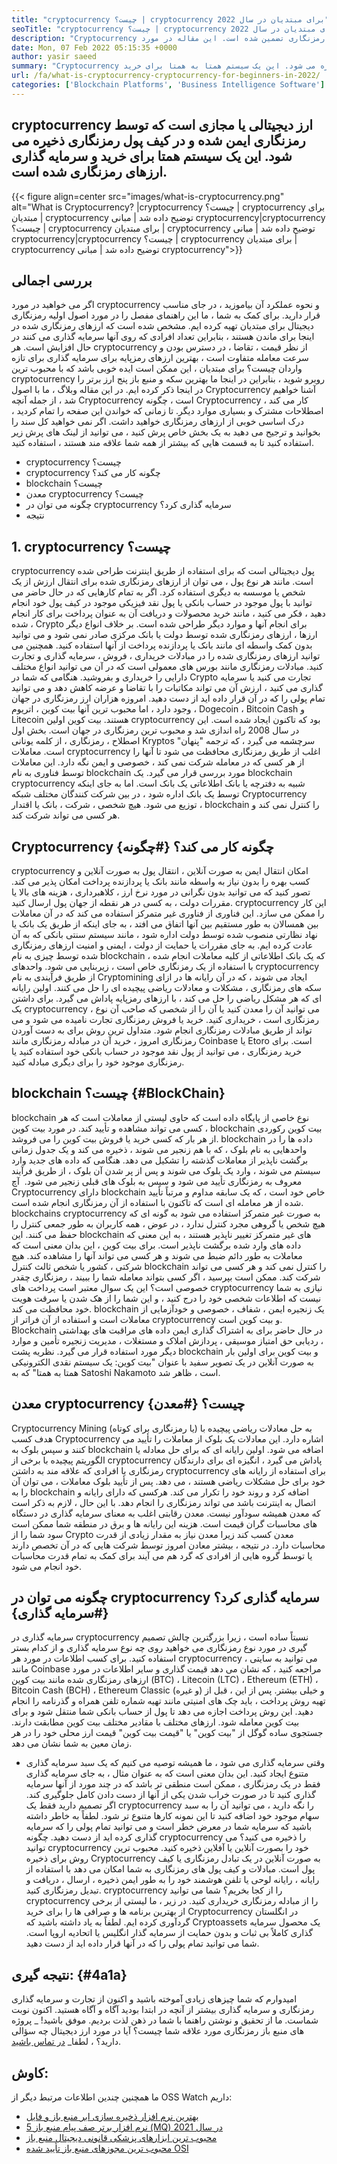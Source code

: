 ```yaml
---
title: "cryptocurrency چیست؟ | cryptocurrency برای مبتدیان در سال 2022" 
seoTitle: "cryptocurrency چیست؟ | cryptocurrency برای مبتدیان در سال 2022" 
description: "Cryptocurrency ارز دیجیتالی یا مجازی است که توسط رمزنگاری تضمین شده است. این مقاله در مورد Cryptocurrency چیست؟ و cryptocurrency برای مبتدیان." 
date: Mon, 07 Feb 2022 05:15:35 +0000
author: yasir saeed
summary: "Cryptocurrency ارز دیجیتالی یا مجازی است که توسط رمزنگاری تأمین می شود و در کیف پول رمزنگاری ذخیره می شود. این یک سیستم همتا به همتا برای خرید & amp ؛ سرمایه گذاری ارزهای رمزپایه." 
url: /fa/what-is-cryptocurrency-cryptocurrency-for-beginners-in-2022/
categories: ['Blockchain Platforms', 'Business Intelligence Software']
---
```


## cryptocurrency ارز دیجیتالی یا مجازی است که توسط رمزنگاری ایمن شده و در کیف پول رمزنگاری ذخیره می شود. این یک سیستم همتا برای خرید و سرمایه گذاری ارزهای رمزنگاری شده است.

{{< figure align=center src="images/what-is-cryptocurrency.png" alt="What is Cryptocurrency? |cryptocurrency چیست؟ | cryptocurrency برای مبتدیان | cryptocurrency توضیح داده شد | مبانی cryptocurrency|cryptocurrency چیست؟ | cryptocurrency برای مبتدیان | cryptocurrency توضیح داده شد | مبانی cryptocurrency|cryptocurrency چیست؟ | cryptocurrency برای مبتدیان | cryptocurrency توضیح داده شد | مبانی cryptocurrency">}}


## **بررسی اجمالی**
اگر می خواهید در مورد cryptocurrency و نحوه عملکرد آن بیاموزید ، در جای مناسب قرار دارید. برای کمک به شما ، ما این راهنمای مفصل را در مورد اصول اولیه رمزنگاری دیجیتال برای مبتدیان تهیه کرده ایم. مشخص شده است که ارزهای رمزنگاری شده در اینجا برای ماندن هستند ، بنابراین تعداد افرادی که روی آنها سرمایه گذاری می کنند در حال افزایش است.
هر cryptocurrency از نظر قیمت ، تقاضا ، در دسترس بودن و سرعت معامله متفاوت است ، بهترین ارزهای رمزپایه برای سرمایه گذاری برای تازه واردان چیست؟ برای مبتدیان ، این ممکن است ایده خوبی باشد که با محبوب ترین cryptocurrency روبرو شوید ، بنابراین در اینجا ما بهترین سکه و منبع باز پنج ارز برتر را در اینجا ذکر کرده ایم.
در این مقاله وبلاگ ، ما با اصول Cryptocurrency آشنا خواهیم شد ، از جمله آنچه Cryptocurrency است ، چگونه Cryptocurrency کار می کند ، اصطلاحات مشترک و بسیاری موارد دیگر. تا زمانی که خواندن این صفحه را تمام کردید ، درک اساسی خوبی از ارزهای رمزنگاری خواهید داشت. اگر نمی خواهید کل سند را بخوانید و ترجیح می دهید به یک بخش خاص پرش کنید ، می توانید از لینک های پرش زیر استفاده کنید تا به قسمت هایی که بیشتر از همه شما علاقه مند هستند ، استفاده کنید.
  * cryptocurrency چیست؟
  * cryptocurrency چگونه کار می کند؟
  * blockchain چیست؟
  * معدن cryptocurrency چیست؟
  * چگونه می توان در cryptocurrency سرمایه گذاری کرد؟
  * نتیجه

## 1. cryptocurrency چیست؟
cryptocurrency پول دیجیتالی است که برای استفاده از طریق اینترنت طراحی شده است. مانند هر نوع پول ، می توان از ارزهای رمزنگاری شده برای انتقال ارزش از یک شخص یا موسسه به دیگری استفاده کرد. اگر به تمام کارهایی که در حال حاضر می توانید با پول موجود در حساب بانکی یا پول نقد فیزیکی موجود در کیف پول خود انجام دهید ، فکر می کنید ، مانند خرید محصولات و دریافت آن به عنوان پرداخت برای کار انجام شده ، Crypto برای انجام آنها و موارد دیگر طراحی شده است.
بر خلاف انواع دیگر ارزها ، ارزهای رمزنگاری شده توسط دولت یا بانک مرکزی صادر نمی شود و می توانید بدون کمک واسطه ای مانند بانک یا پردازنده پرداخت از آنها استفاده کنید.
همچنین می توانید ارزهای رمزنگاری شده را در مبادلات خریداری ، فروش ، سرمایه گذاری و تجارت کنید. مبادلات رمزنگاری مانند بورس های معمولی است که در آن می توانید انواع مختلف دارایی را خریداری و بفروشید. هنگامی که شما در Crypto تجارت می کنید یا سرمایه گذاری می کنید ، ارزش آن می تواند مکاتبات را با تقاضا و عرضه کاهش دهد و می توانید تمام پولی را که در آن قرار داده اید از دست دهید.
امروزه هزاران ارز رمزنگاری در جهان وجود دارد ، اما محبوب ترین آنها بیت کوین ، اتریوم ، Dogecoin ، Bitcoin Cash و Litecoin هستند. بیت کوین اولین cryptocurrency بود که تاکنون ایجاد شده است. این در سال 2008 راه اندازی شد و محبوب ترین رمزنگاری در جهان است.
بخش اول اصطلاح ، رمزنگاری ، از کلمه یونانی Kryptos سرچشمه می گیرد ، که ترجمه "پنهان" است. معاملات cryptocurrency اغلب از طریق رمزنگاری محافظت می شود تا آنها را از هر کسی که در معامله شرکت نمی کند ، خصوصی و ایمن نگه دارد. این معاملات توسط فناوری به نام blockchain مورد بررسی قرار می گیرد.
یک blockchain cryptocurrency شبیه به دفترچه یا بانک اطلاعاتی یک بانک است. اما به جای اینکه توسط یک بانک اداره شود ، در بین شرکت کنندگان مختلف شبکه Cryptocurrency توزیع می شود. هیچ شخصی ، شرکت ، بانک یا اقتدار ، blockchain را کنترل نمی کند و هر کسی می تواند شرکت کند.

## Cryptocurrency چگونه کار می کند؟   {#چگونه}
cryptocurrency امکان انتقال ایمن به صورت آنلاین ، انتقال پول به صورت آنلاین و کسب بهره را بدون نیاز به واسطه مانند بانک یا پردازنده پرداخت امکان پذیر می کند. تصور کنید که می توانید بدون نگرانی در مورد نرخ ارز ، کلاهبرداری ، هزینه های بالا یا مقررات دولت ، به کسی در هر نقطه از جهان پول ارسال کنید. cryptocurrency این کار را ممکن می سازد.
این فناوری از فناوری غیر متمرکز استفاده می کند که در آن معاملات بین همسالان به طور مستقیم بین آنها اتفاق می افتد ، به جای اینکه از طریق یک بانک یا نهاد نظارتی منصوب شده توسط دولت اداره شود ، مانند سیستم سنتی بانکی که به آن عادت کرده ایم.
به جای مقررات یا حمایت از دولت ، ایمنی و امنیت ارزهای رمزنگاری شده توسط چیزی به نام blockchain ، که یک بانک اطلاعاتی از کلیه معاملات انجام شده با استفاده از یک رمزنگاری خاص است ، زیربنایی می شود.
واحدهای cryptocurrency از طریق فرآیندی به نام Cryptomining ایجاد می شوند ، که در آن رایانه ها در ازای سکه های رمزنگاری ، مشکلات و معادلات ریاضی پیچیده ای را حل می کنند. اولین رایانه ای که هر مشکل ریاضی را حل می کند ، با ارزهای رمزپایه پاداش می گیرد.
برای داشتن یک cryptocurrency ، می توانید آن را معدن کنید یا آن را از شخصی که صاحب آن نوع رمزنگاری است ، خریداری کنید. خرید یا فروش رمزنگاری تجارت نامیده می شود و می تواند از طریق مبادلات رمزنگاری انجام شود. متداول ترین روش برای به دست آوردن رمزنگاری امروز ، خرید آن در مبادله رمزنگاری مانند Coinbase یا Etoro است. برای خرید رمزنگاری ، می توانید از پول نقد موجود در حساب بانکی خود استفاده کنید یا رمزنگاری موجود خود را برای دیگری مبادله کنید.

## blockchain چیست؟   {#BlockChain}
blockchain نوع خاصی از پایگاه داده است که حاوی لیستی از معاملات است که هر کسی می تواند مشاهده و تأیید کند. در مورد بیت کوین ، blockchain بیت کوین رکوردی از هر بار که کسی خرید یا فروش بیت کوین را می فروشد. blockchain داده ها را در واحدهایی به نام بلوک ، که با هم زنجیر می شوند ، ذخیره می کند و یک جدول زمانی برگشت ناپذیر از معاملات گذشته را تشکیل می دهد. هنگامی که داده های جدید وارد سیستم می شوند ، وارد یک بلوک می شوند و پس از پر شدن آن بلوک ، از طریق فرآیند معروف به رمزنگاری تأیید می شود و سپس به بلوک های قبلی زنجیر می شود.
‍ آچ Cryptocurrency دارای blockchain خاص خود است ، که یک سابقه مداوم و مرتباً تأیید شده از هر معامله ای است که تاکنون با استفاده از آن رمزنگاری انجام شده است. blockchains cryptocurrency به صورت غیر متمرکز استفاده می شود به گونه ای که هیچ شخص یا گروهی مجرد کنترل ندارد ، در عوض ، همه کاربران به طور جمعی کنترل را حفظ می کنند. این blockchain های غیر متمرکز تغییر ناپذیر هستند ، به این معنی که داده های وارد شده برگشت ناپذیر است. برای بیت کوین ، این بدان معنی است که معاملات به طور دائم ضبط می شوند و هر کسی می تواند آنها را مشاهده کند. هیچ شرکتی ، کشور یا شخص ثالث کنترل blockchain را کنترل نمی کند و هر کسی می تواند شرکت کند.
ممکن است بپرسید ، اگر کسی بتواند معامله شما را ببیند ، رمزنگاری چقدر خصوصی است؟ این یک سوال معتبر است پرداخت های cryptocurrency نیازی به شما نیست که اطلاعات شخصی خود را درج کنید ، و این شما را از هک شدن یا سرقت هویت خود محافظت می کند. blockchain یک زنجیره ایمن ، شفاف ، خصوصی و خودآزمایی از معاملات است و استفاده از آن فراتر از cryptocurrency و بیت کوین است. Blockchain در حال حاضر برای به اشتراک گذاری ایمن داده های مراقبت های بهداشتی ، ردیابی حق امتیاز موسیقی ، پردازش املاک و مستغلات ، مدیریت زنجیره تأمین و موارد دیگر مورد استفاده قرار می گیرد. نظریه پشت blockchain و بیت کوین برای اولین بار به صورت آنلاین در یک تصویر سفید با عنوان "بیت کوین: یک سیستم نقدی الکترونیکی همتا به همتا" که به Satoshi Nakamoto است ، ظاهر شد.

## معدن cryptocurrency چیست؟   {#معدن}
Cryptocurrency Mining (یا رمزنگاری برای کوتاه) به حل معادلات ریاضی پیچیده با هدف کسب Cryptocurrency اشاره دارد. این معادلات یک بلوک از معاملات را تأیید می کنند و سپس بلوک به blockchain اضافه می شود. اولین رایانه ای که برای حل معادله یا الگوریتم پیچیده با برخی از cryptocurrency پاداش می گیرد ، انگیزه ای برای دارندگان رمزنگاری یا افرادی که علاقه مند به داشتن cryptocurrency برای استفاده از رایانه های خود برای حل مشکلات ریاضی هستند ، می دهد.
پس از تأیید بلوک معاملات ، می توان آن را به blockchain اضافه کرد و روند خود را تکرار می کند. هرکسی که دارای رایانه و اتصال به اینترنت باشد می تواند رمزنگاری را انجام دهد. با این حال ، لازم به ذکر است که معدن همیشه سودآور نیست. معدن رقابتی اغلب به معنای سرمایه گذاری در دستگاه های محاسبات گران قیمت است. هزینه این رایانه ها و برق در منطقه شما ممکن است سود شما را از Crypto معدن کسب کند زیرا معدن نیاز به مقدار زیادی از قدرت محاسبات دارد. در نتیجه ، بیشتر معادن امروز توسط شرکت هایی که در آن تخصص دارند یا توسط گروه هایی از افرادی که گرد هم می آیند برای کمک به تمام قدرت محاسبات خود انجام می شود.

## چگونه می توان در cryptocurrency سرمایه گذاری کرد؟   {#سرمایه گذاری}
سرمایه گذاری در cryptocurrency نسبتاً ساده است ، زیرا بزرگترین چالش تصمیم گیری در مورد نوع رمزنگاری می خواهید روی چه نوع سرمایه گذاری و از کدام بستر استفاده کنید. برای کسب اطلاعات در مورد هر cryptocurrency ، می توانید به سایتی مانند Coinbase مراجعه کنید ، که نشان می دهد قیمت گذاری و سایر اطلاعات در مورد ارزهای رمزنگاری شده مانند بیت کوین (BTC) ، Litecoin (LTC) ، Ethereum (ETH) ، Bitcoin Cash (BCH) ، Ethereum Classic (و غیره) و خیلی بیشتر.
پس از این ، قبل از تهیه روش پرداخت ، باید چک های امنیتی مانند تهیه شماره تلفن همراه و گذرنامه را انجام دهید. این روش پرداخت اجازه می دهد تا پول از حساب بانکی شما منتقل شود و برای بیت کوین معامله شود. ارزهای مختلف با مقادیر مختلف بیت کوین مطابقت دارند. جستجوی ساده گوگل از "بیت کوین" یا "قیمت بیت کوین" قیمت ارز محلی خود را در هر زمان معین به شما نشان می دهد.
- وقتی سرمایه گذاری می شود ، ما همیشه توصیه می کنیم که یک سبد سرمایه گذاری متنوع ایجاد کنید. این بدان معنی است که به عنوان مثال ، به جای سرمایه گذاری فقط در یک رمزنگاری ، ممکن است منطقی تر باشد که در چند مورد از آنها سرمایه گذاری کنید تا در صورت خراب شدن یکی از آنها از دست دادن کامل جلوگیری کند. اگر تصمیم دارید فقط یک cryptocurrency را نگه دارید ، می توانید آن را به سبد سهام موجود خود اضافه کنید تا این نمونه کارها متنوع تر شود. لطفاً به خاطر داشته باشید که سرمایه شما در معرض خطر است و می توانید تمام پولی را که سرمایه گذاری کرده اید از دست دهید.
چگونه cryptocurrency را ذخیره می کنید؟ می توانید cryptocurrency خود را بصورت آنلاین یا آفلاین ذخیره کنید. محبوب ترین روش برای ذخیره Cryptocurrency به صورت آنلاین در یک تبادل رمزنگاری یا کیف پول است. مبادلات و کیف پول های رمزنگاری به شما امکان می دهد با استفاده از رایانه ، رایانه لوحی یا تلفن هوشمند خود را به طور ایمن ذخیره ، ارسال ، دریافت و تبدیل رمزنگاری کنید.
cryptocurrency را از کجا بخریم؟ شما می توانید cryptocurrency را از مبادله رمزنگاری خریداری کنید. در زیر ، ما لیستی از برخی از بهترین برنامه ها و صرافی ها را برای خرید Cryptocurrency در انگلستان گردآوری کرده ایم. لطفاً به یاد داشته باشید که Cryptoassets یک محصول سرمایه گذاری کاملاً بی ثبات و بدون حمایت از سرمایه گذار انگلیس یا اتحادیه اروپا است. شما می توانید تمام پولی را که در آنها قرار داده اید از دست دهید.

##  **نتیجه گیری:** {#4a1a}
امیدوارم که شما چیزهای زیادی آموخته باشید و اکنون از تجارت و سرمایه گذاری رمزنگاری و سرمایه گذاری بیشتر از آنچه در ابتدا بودید آگاه و آگاه هستید. اکنون نوبت شماست. ما از تحقیق و نوشتن راهنما با شما در ذهن لذت بردیم. موفق باشید!
_ پروژه های منبع باز رمزنگاری مورد علاقه شما چیست؟ آیا در مورد ارز دیجیتال چه سؤالی دارید؟ ، لطفا_ [در تماس باشید][1].

## کاوش:
ما همچنین چندین اطلاعات مرتبط دیگر از OSS Watch داریم:
  * [بهترین نرم افزار ذخیره سازی ابر منبع باز و فایل][2]
  * [5 نرم افزار برتر صف پیام منبع باز (MQ) در سال 2021][3]
  * [محبوب ترین ابزارهای پزشکی قانونی دیجیتال منبع باز][4]
  * [محبوب ترین مجوزهای منبع باز تأیید شده OSI][5]

  
[1]: mailto:yasir.saeed@aspose.com
[2]: https://products.containerize.com/backup-and-sync/
[3]: https://blog.containerize.com/message-queue-software/top-5-open-source-message-queue-software-in-2021/
[4]: https://blog.containerize.com/digital-forensic-tools/top-5-open-source-digital-forensic-tools-in-2021/
[5]: https://blog.containerize.com/licenses-standards/top-5-most-popular-osi-approved-open-source-licenses-of-2021/
